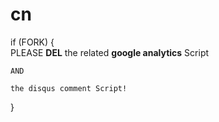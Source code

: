 cn
==

if (FORK) {  
    PLEASE **DEL** the related **google analytics** Script   
    
    AND  
    
    the disqus comment Script!   
}
